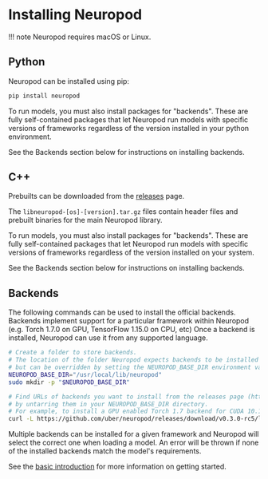 # Installing Neuropod

!!! note
    Neuropod requires macOS or Linux.

## Python

Neuropod can be installed using pip:

```sh
pip install neuropod
```

To run models, you must also install packages for "backends". These are fully self-contained packages that let Neuropod run models
with specific versions of frameworks regardless of the version installed in your python environment.

See the Backends section below for instructions on installing backends.

## C++

Prebuilts can be downloaded from the [releases](https://github.com/uber/neuropod/releases) page.

The `libneuropod-[os]-[version].tar.gz` files contain header files and prebuilt binaries for the main Neuropod library.

To run models, you must also install packages for "backends". These are fully self-contained packages that let Neuropod run models
with specific versions of frameworks regardless of the version installed on your system.

See the Backends section below for instructions on installing backends.


## Backends

The following commands can be used to install the official backends. Backends implement support for a particular framework within Neuropod (e.g. Torch 1.7.0 on GPU, TensorFlow 1.15.0 on CPU, etc) Once a backend is installed, Neuropod can use it from any supported language.

```sh
# Create a folder to store backends.
# The location of the folder Neuropod expects backends to be installed into defaults to "/usr/local/lib/neuropod",
# but can be overridden by setting the NEUROPOD_BASE_DIR environment variable at runtime
NEUROPOD_BASE_DIR="/usr/local/lib/neuropod"
sudo mkdir -p "$NEUROPOD_BASE_DIR"

# Find URLs of backends you want to install from the releases page (https://github.com/uber/neuropod/releases) and install them
# by untarring them in your NEUROPOD_BASE_DIR directory.
# For example, to install a GPU enabled Torch 1.7 backend for CUDA 10.1, run
curl -L https://github.com/uber/neuropod/releases/download/v0.3.0-rc5/libneuropod-gpu-cuda-10.1-linux-v0.3.0-rc5-torchscript-1.7.0-backend.tar.gz | sudo tar -xz -C "$NEUROPOD_BASE_DIR"
```

Multiple backends can be installed for a given framework and Neuropod will select the correct one when loading a model.
An error will be thrown if none of the installed backends match the model's requirements.

See the [basic introduction](tutorial.md) for more information on getting started.
